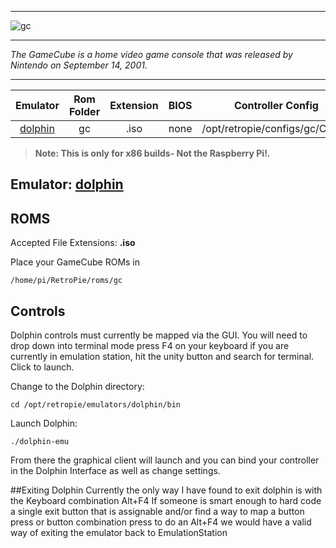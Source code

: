 ***
![gc](https://cloud.githubusercontent.com/assets/10035308/18609175/be037df8-7cb8-11e6-918b-a57a12ebb601.png)
***
_The GameCube is a home video game console that was released by Nintendo on September 14, 2001._
***

| Emulator | Rom Folder | Extension | BIOS |  Controller Config |
| :---: | :---: | :---: | :---: | :---: |
| [dolphin](https://github.com/dolphin-emu/dolphin.git) | gc  | .iso | none | /opt/retropie/configs/gc/Config |

> **Note: This is only for x86 builds- Not the Raspberry Pi!.**

## Emulator: [dolphin](https://github.com/dolphin-emu/dolphin.git)

## ROMS

Accepted File Extensions: **.iso**

Place your GameCube ROMs in
```
/home/pi/RetroPie/roms/gc
```
## Controls
Dolphin controls must currently be mapped via the GUI. You will need to drop down into terminal mode press F4 on your keyboard if you are currently in emulation station, hit the unity button and search for terminal. Click to launch. 

Change to the Dolphin directory:
```
cd /opt/retropie/emulators/dolphin/bin
```
Launch Dolphin:
```
./dolphin-emu
``` 
From there the graphical client will launch and you can bind your controller in the Dolphin Interface as well as change settings.

##Exiting Dolphin
Currently the only way I have found to exit dolphin is with the Keyboard combination Alt+F4
If someone is smart enough to hard code a single exit button that is assignable and/or find a way to map a button press or button combination press to do an Alt+F4 we would have a valid way of exiting the emulator back to EmulationStation